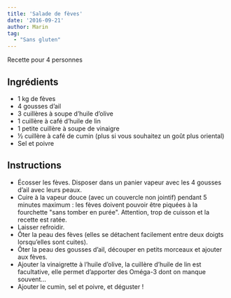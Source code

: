 ```yaml
---
title: 'Salade de fèves'
date: '2016-09-21'
author: Marin
tag: 
  - "Sans gluten"
---
```

Recette pour 4 personnes

## Ingrédients
- 1 kg de fèves
- 4 gousses d’ail
- 3 cuillères à soupe d’huile d’olive
- 1 cuillère à café d’huile de lin
- 1 petite cuillère à soupe de vinaigre
- ½ cuillère à café de cumin (plus si vous souhaitez un goût plus oriental)
- Sel et poivre

## Instructions
- Écosser les fèves. Disposer dans un panier vapeur avec les 4 gousses d’ail avec leurs peaux.
- Cuire à la vapeur douce (avec un couvercle non jointif) pendant 5 minutes maximum : les fèves doivent pouvoir être piquées à la fourchette "sans tomber en purée". Attention, trop de cuisson et la recette est ratée.
- Laisser refroidir.
- Ôter la peau des fèves (elles se détachent facilement entre deux doigts lorsqu’elles sont cuites).
- Ôter la peau des gousses d’ail, découper en petits morceaux et ajouter aux fèves.
- Ajouter la vinaigrette à l’huile d’olive, la cuillère d’huile de lin est facultative, elle permet d’apporter des Oméga-3 dont on manque souvent…
- Ajouter le cumin, sel et poivre, et déguster !

